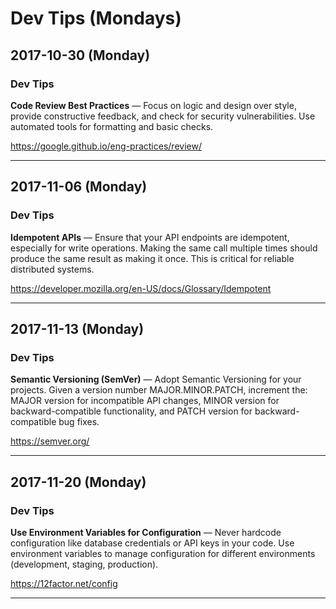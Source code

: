 # Dev Tips (Mondays)

## 2017-10-30 (Monday)

### Dev Tips
**Code Review Best Practices** — Focus on logic and design over style, provide constructive feedback, and check for security vulnerabilities. Use automated tools for formatting and basic checks.

https://google.github.io/eng-practices/review/

---

## 2017-11-06 (Monday)

### Dev Tips
**Idempotent APIs** — Ensure that your API endpoints are idempotent, especially for write operations. Making the same call multiple times should produce the same result as making it once. This is critical for reliable distributed systems.

https://developer.mozilla.org/en-US/docs/Glossary/Idempotent

---

## 2017-11-13 (Monday)

### Dev Tips
**Semantic Versioning (SemVer)** — Adopt Semantic Versioning for your projects. Given a version number MAJOR.MINOR.PATCH, increment the: MAJOR version for incompatible API changes, MINOR version for backward-compatible functionality, and PATCH version for backward-compatible bug fixes.

https://semver.org/

---

## 2017-11-20 (Monday)

### Dev Tips
**Use Environment Variables for Configuration** — Never hardcode configuration like database credentials or API keys in your code. Use environment variables to manage configuration for different environments (development, staging, production).

https://12factor.net/config

---


